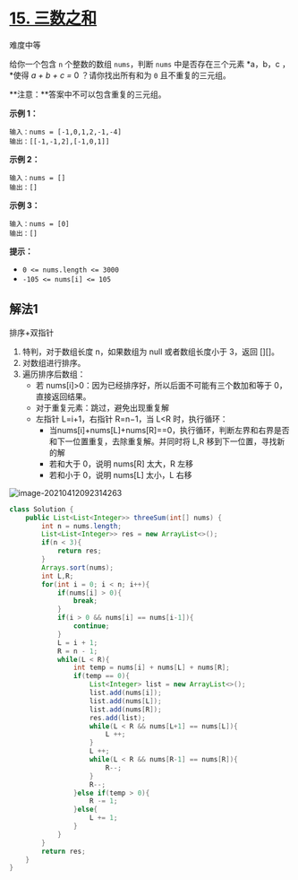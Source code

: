 # [15. 三数之和](https://leetcode-cn.com/problems/3sum/)

难度中等

给你一个包含 `n` 个整数的数组 `nums`，判断 `nums` 中是否存在三个元素 *a，b，c ，*使得 *a + b + c =* 0 ？请你找出所有和为 `0` 且不重复的三元组。

**注意：**答案中不可以包含重复的三元组。

 

**示例 1：**

```
输入：nums = [-1,0,1,2,-1,-4]
输出：[[-1,-1,2],[-1,0,1]]
```

**示例 2：**

```
输入：nums = []
输出：[]
```

**示例 3：**

```
输入：nums = [0]
输出：[]
```

 

**提示：**

- `0 <= nums.length <= 3000`
- `-105 <= nums[i] <= 105`



## 解法1

排序+双指针

1. 特判，对于数组长度 n，如果数组为 null 或者数组长度小于 3，返回 [][]。
2. 对数组进行排序。
3. 遍历排序后数组：
    - 若 nums[i]>0：因为已经排序好，所以后面不可能有三个数加和等于 0，直接返回结果。
    - 对于重复元素：跳过，避免出现重复解
    - 左指针 L=i+1，右指针 R=n−1，当 L<R 时，执行循环：
        - 当nums[i]+nums[L]+nums[R]==0，执行循环，判断左界和右界是否和下一位置重复，去除重复解。并同时将 L,R 移到下一位置，寻找新的解
        - 若和大于 0，说明 nums[R] 太大，R 左移
        - 若和小于 0，说明 nums[L] 太小，L 右移

![image-20210412092314263](https://gitee.com/HappyBinbin/pcigo/raw/master/pic/20210412092322.png)

```java
class Solution {
    public List<List<Integer>> threeSum(int[] nums) {
        int n = nums.length;
        List<List<Integer>> res = new ArrayList<>();
        if(n < 3){
            return res;
        }
        Arrays.sort(nums);
        int L,R;
        for(int i = 0; i < n; i++){
            if(nums[i] > 0){
                break;
            }
            if(i > 0 && nums[i] == nums[i-1]){
                continue;
            }
            L = i + 1;
            R = n - 1;
            while(L < R){
                int temp = nums[i] + nums[L] + nums[R];
                if(temp == 0){
                    List<Integer> list = new ArrayList<>();
                    list.add(nums[i]);
                    list.add(nums[L]);
                    list.add(nums[R]);
                    res.add(list);
                    while(L < R && nums[L+1] == nums[L]){
                        L ++;
                    }
                    L ++;
                    while(L < R && nums[R-1] == nums[R]){
                        R--;
                    }
                    R--;
                }else if(temp > 0){
                    R -= 1;
                }else{
                    L += 1;
                }
            }
        }
        return res;
    }
}
```

